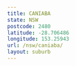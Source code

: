 ```yaml
---
title: CANIABA
state: NSW
postcode: 2480
latitude: -28.706486
longitude: 153.25943
url: /nsw/caniaba/
layout: suburb
---
```

